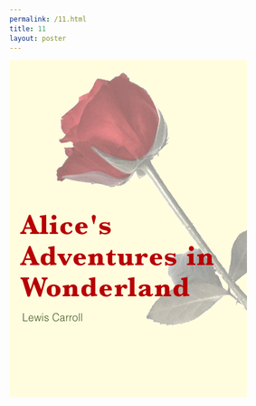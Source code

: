 ```yaml
---
permalink: /11.html
title: 11
layout: poster
---
```


<a href="/"><img src="11.png" class="w1"></a>

